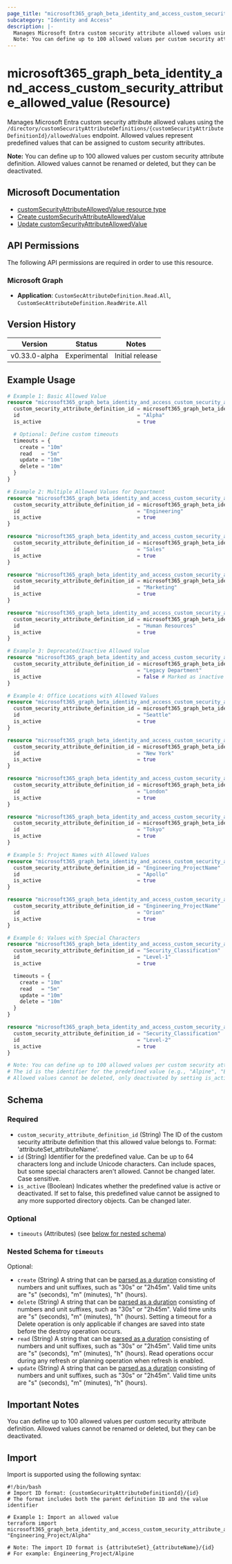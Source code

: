 ```yaml
---
page_title: "microsoft365_graph_beta_identity_and_access_custom_security_attribute_allowed_value Resource - terraform-provider-microsoft365"
subcategory: "Identity and Access"
description: |-
  Manages Microsoft Entra custom security attribute allowed values using the /directory/customSecurityAttributeDefinitions/{customSecurityAttributeDefinitionId}/allowedValues endpoint. Allowed values represent predefined values that can be assigned to custom security attributes.
  Note: You can define up to 100 allowed values per custom security attribute definition. Allowed values cannot be renamed or deleted, but they can be deactivated.
---
```


# microsoft365_graph_beta_identity_and_access_custom_security_attribute_allowed_value (Resource)

Manages Microsoft Entra custom security attribute allowed values using the `/directory/customSecurityAttributeDefinitions/{customSecurityAttributeDefinitionId}/allowedValues` endpoint. Allowed values represent predefined values that can be assigned to custom security attributes.

**Note:** You can define up to 100 allowed values per custom security attribute definition. Allowed values cannot be renamed or deleted, but they can be deactivated.

## Microsoft Documentation

- [customSecurityAttributeAllowedValue resource type](https://learn.microsoft.com/en-us/graph/api/resources/allowedvalue?view=graph-rest-beta)
- [Create customSecurityAttributeAllowedValue](https://learn.microsoft.com/en-us/graph/api/customsecurityattributedefinition-post-allowedvalues?view=graph-rest-beta&tabs=http)
- [Update customSecurityAttributeAllowedValue](https://learn.microsoft.com/en-us/graph/api/allowedvalue-update?view=graph-rest-beta&tabs=http)

## API Permissions

The following API permissions are required in order to use this resource.

### Microsoft Graph

- **Application**: `CustomSecAttributeDefinition.Read.All`, `CustomSecAttributeDefinition.ReadWrite.All`

## Version History

| Version | Status | Notes |
|---------|--------|-------|
| v0.33.0-alpha | Experimental | Initial release |

## Example Usage

```terraform
# Example 1: Basic Allowed Value
resource "microsoft365_graph_beta_identity_and_access_custom_security_attribute_allowed_value" "engineering_project_alpha" {
  custom_security_attribute_definition_id = microsoft365_graph_beta_identity_and_access_custom_security_attribute_definition.department.id
  id                                      = "Alpha"
  is_active                               = true

  # Optional: Define custom timeouts
  timeouts = {
    create = "10m"
    read   = "5m"
    update = "10m"
    delete = "10m"
  }
}

# Example 2: Multiple Allowed Values for Department
resource "microsoft365_graph_beta_identity_and_access_custom_security_attribute_allowed_value" "dept_engineering" {
  custom_security_attribute_definition_id = microsoft365_graph_beta_identity_and_access_custom_security_attribute_definition.department.id
  id                                      = "Engineering"
  is_active                               = true
}

resource "microsoft365_graph_beta_identity_and_access_custom_security_attribute_allowed_value" "dept_sales" {
  custom_security_attribute_definition_id = microsoft365_graph_beta_identity_and_access_custom_security_attribute_definition.department.id
  id                                      = "Sales"
  is_active                               = true
}

resource "microsoft365_graph_beta_identity_and_access_custom_security_attribute_allowed_value" "dept_marketing" {
  custom_security_attribute_definition_id = microsoft365_graph_beta_identity_and_access_custom_security_attribute_definition.department.id
  id                                      = "Marketing"
  is_active                               = true
}

resource "microsoft365_graph_beta_identity_and_access_custom_security_attribute_allowed_value" "dept_hr" {
  custom_security_attribute_definition_id = microsoft365_graph_beta_identity_and_access_custom_security_attribute_definition.department.id
  id                                      = "Human Resources"
  is_active                               = true
}

# Example 3: Deprecated/Inactive Allowed Value
resource "microsoft365_graph_beta_identity_and_access_custom_security_attribute_allowed_value" "legacy_dept" {
  custom_security_attribute_definition_id = microsoft365_graph_beta_identity_and_access_custom_security_attribute_definition.department.id
  id                                      = "Legacy Department"
  is_active                               = false # Marked as inactive
}

# Example 4: Office Locations with Allowed Values
resource "microsoft365_graph_beta_identity_and_access_custom_security_attribute_allowed_value" "location_seattle" {
  custom_security_attribute_definition_id = microsoft365_graph_beta_identity_and_access_custom_security_attribute_definition.office_locations.id
  id                                      = "Seattle"
  is_active                               = true
}

resource "microsoft365_graph_beta_identity_and_access_custom_security_attribute_allowed_value" "location_new_york" {
  custom_security_attribute_definition_id = microsoft365_graph_beta_identity_and_access_custom_security_attribute_definition.office_locations.id
  id                                      = "New York"
  is_active                               = true
}

resource "microsoft365_graph_beta_identity_and_access_custom_security_attribute_allowed_value" "location_london" {
  custom_security_attribute_definition_id = microsoft365_graph_beta_identity_and_access_custom_security_attribute_definition.office_locations.id
  id                                      = "London"
  is_active                               = true
}

resource "microsoft365_graph_beta_identity_and_access_custom_security_attribute_allowed_value" "location_tokyo" {
  custom_security_attribute_definition_id = microsoft365_graph_beta_identity_and_access_custom_security_attribute_definition.office_locations.id
  id                                      = "Tokyo"
  is_active                               = true
}

# Example 5: Project Names with Allowed Values
resource "microsoft365_graph_beta_identity_and_access_custom_security_attribute_allowed_value" "project_apollo" {
  custom_security_attribute_definition_id = "Engineering_ProjectName"
  id                                      = "Apollo"
  is_active                               = true
}

resource "microsoft365_graph_beta_identity_and_access_custom_security_attribute_allowed_value" "project_orion" {
  custom_security_attribute_definition_id = "Engineering_ProjectName"
  id                                      = "Orion"
  is_active                               = true
}

# Example 6: Values with Special Characters
resource "microsoft365_graph_beta_identity_and_access_custom_security_attribute_allowed_value" "classification_level_1" {
  custom_security_attribute_definition_id = "Security_Classification"
  id                                      = "Level-1"
  is_active                               = true

  timeouts = {
    create = "10m"
    read   = "5m"
    update = "10m"
    delete = "10m"
  }
}

resource "microsoft365_graph_beta_identity_and_access_custom_security_attribute_allowed_value" "classification_level_2" {
  custom_security_attribute_definition_id = "Security_Classification"
  id                                      = "Level-2"
  is_active                               = true
}

# Note: You can define up to 100 allowed values per custom security attribute definition
# The id is the identifier for the predefined value (e.g., "Alpine", "Engineering")
# Allowed values cannot be deleted, only deactivated by setting is_active to false
```

<!-- schema generated by tfplugindocs -->
## Schema

### Required

- `custom_security_attribute_definition_id` (String) The ID of the custom security attribute definition that this allowed value belongs to. Format: 'attributeSet_attributeName'.
- `id` (String) Identifier for the predefined value. Can be up to 64 characters long and include Unicode characters. Can include spaces, but some special characters aren't allowed. Cannot be changed later. Case sensitive.
- `is_active` (Boolean) Indicates whether the predefined value is active or deactivated. If set to false, this predefined value cannot be assigned to any more supported directory objects. Can be changed later.

### Optional

- `timeouts` (Attributes) (see [below for nested schema](#nestedatt--timeouts))

<a id="nestedatt--timeouts"></a>
### Nested Schema for `timeouts`

Optional:

- `create` (String) A string that can be [parsed as a duration](https://pkg.go.dev/time#ParseDuration) consisting of numbers and unit suffixes, such as "30s" or "2h45m". Valid time units are "s" (seconds), "m" (minutes), "h" (hours).
- `delete` (String) A string that can be [parsed as a duration](https://pkg.go.dev/time#ParseDuration) consisting of numbers and unit suffixes, such as "30s" or "2h45m". Valid time units are "s" (seconds), "m" (minutes), "h" (hours). Setting a timeout for a Delete operation is only applicable if changes are saved into state before the destroy operation occurs.
- `read` (String) A string that can be [parsed as a duration](https://pkg.go.dev/time#ParseDuration) consisting of numbers and unit suffixes, such as "30s" or "2h45m". Valid time units are "s" (seconds), "m" (minutes), "h" (hours). Read operations occur during any refresh or planning operation when refresh is enabled.
- `update` (String) A string that can be [parsed as a duration](https://pkg.go.dev/time#ParseDuration) consisting of numbers and unit suffixes, such as "30s" or "2h45m". Valid time units are "s" (seconds), "m" (minutes), "h" (hours).

## Important Notes

You can define up to 100 allowed values per custom security attribute definition. Allowed values cannot be renamed or deleted, but they can be deactivated.

## Import

Import is supported using the following syntax:

```shell
#!/bin/bash
# Import ID format: {customSecurityAttributeDefinitionId}/{id}
# The format includes both the parent definition ID and the value identifier

# Example 1: Import an allowed value
terraform import microsoft365_graph_beta_identity_and_access_custom_security_attribute_allowed_value.engineering_project_alpha "Engineering_Project/Alpha"

# Note: The import ID format is {attributeSet}_{attributeName}/{id}
# For example: Engineering_Project/Alpine
``` 